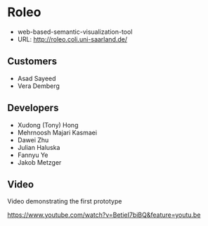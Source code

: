 # Roleo

* web-based-semantic-visualization-tool
* URL: http://roleo.coli.uni-saarland.de/

## Customers
* Asad Sayeed
* Vera Demberg

## Developers
* Xudong (Tony) Hong
* Mehrnoosh Majari Kasmaei
* Dawei Zhu
* Julian Haluska
* Fannyu Ye
* Jakob Metzger

## Video

 Video demonstrating the first prototype

 https://www.youtube.com/watch?v=BetieI7biBQ&feature=youtu.be
